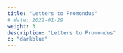 ```yaml
---
title: "Letters to Fromondus"
# date: 2022-01-29
weight: 3
description: "Letters to Fromondus"
c: "darkblue"
---
```

